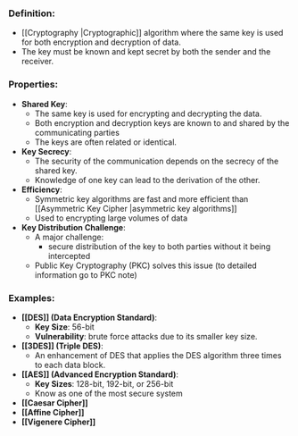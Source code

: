 ### Definition:
- [[Cryptography |Cryptographic]] algorithm where the same key is used for both encryption and decryption of data. 
- The key must be known and kept secret by both the sender and the receiver.
### Properties: 
- **Shared Key**: 
	- The same key is used for encrypting and decrypting the data.
	- Both encryption and decryption keys are known to and shared by the communicating parties
	- The keys are often related or identical. 
- **Key Secrecy**: 
	- The security of the communication depends on the secrecy of the shared key.
	- Knowledge of one key can lead to the derivation of the other.
- **Efficiency**: 
	- Symmetric key algorithms are fast and more efficient than [[Asymmetric Key Cipher |asymmetric key algorithms]]
	- Used to encrypting large volumes of data
- **Key Distribution Challenge**: 
	- A major challenge: 
		- secure distribution of the key to both parties without it being intercepted
	- Public Key Cryptography (PKC) solves this issue (to detailed information go to PKC note)
### Examples:
- **[[DES]] (Data Encryption Standard)**:
	- **Key Size**: 56-bit
	- **Vulnerability**: brute force attacks due to its smaller key size.
- **[[3DES]] (Triple DES)**: 
	- An enhancement of DES that applies the DES algorithm three times to each data block.
- **[[AES]] (Advanced Encryption Standard)**:
	- **Key Sizes**: 128-bit, 192-bit, or 256-bit 
	- Know as one of the most secure system
-  **[[Caesar Cipher]]**
-  **[[Affine Cipher]]**
- **[[Vigenere Cipher]]**